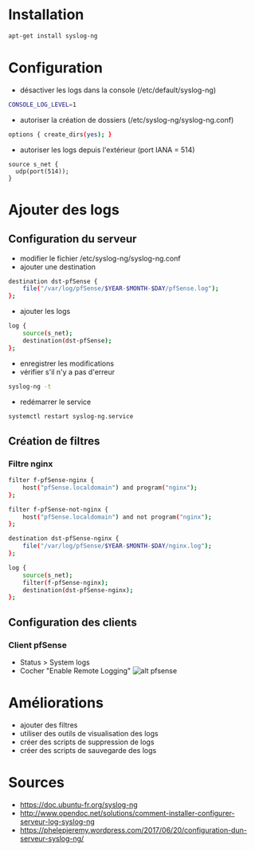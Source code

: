 # Installation

```bash
apt-get install syslog-ng
```

# Configuration

* désactiver les logs dans la console (/etc/default/syslog-ng)
```bash
CONSOLE_LOG_LEVEL=1
```

* autoriser la création de dossiers (/etc/syslog-ng/syslog-ng.conf)
```bash
options { create_dirs(yes); }
```

* autoriser les logs depuis l'extérieur (port IANA = 514)
```
source s_net {
  udp(port(514));
}
```

# Ajouter des logs

## Configuration du serveur

* modifier le fichier /etc/syslog-ng/syslog-ng.conf
* ajouter une destination 
```bash
destination dst-pfSense {
	file("/var/log/pfSense/$YEAR-$MONTH-$DAY/pfSense.log");
};
```
* ajouter les logs
```bash
log {
	source(s_net);
	destination(dst-pfSense);
};
```
* enregistrer les modifications
* vérifier s'il n'y a pas d'erreur
```bash
syslog-ng -t
```
* redémarrer le service
```bash
systemctl restart syslog-ng.service
```

## Création de filtres

### Filtre nginx

```bash
filter f-pfSense-nginx {
	host("pfSense.localdomain") and program("nginx");
};

filter f-pfSense-not-nginx {
	host("pfSense.localdomain") and not program("nginx");
};

destination dst-pfSense-nginx {
	file("/var/log/pfSense/$YEAR-$MONTH-$DAY/nginx.log");
};

log {
	source(s_net);
	filter(f-pfSense-nginx);
	destination(dst-pfSense-nginx);
};
```

## Configuration des clients

### Client pfSense
* Status > System logs
* Cocher "Enable Remote Logging"
![alt pfsense](https://github.com/philippekhau/pa8/blob/master/img/syslog/pfSense-client.PNG)


# Améliorations

* ajouter des filtres
* utiliser des outils de visualisation des logs
* créer des scripts de suppression de logs
* créer des scripts de sauvegarde des logs

# Sources

* https://doc.ubuntu-fr.org/syslog-ng
* http://www.opendoc.net/solutions/comment-installer-configurer-serveur-log-syslog-ng
* https://phelepjeremy.wordpress.com/2017/06/20/configuration-dun-serveur-syslog-ng/
